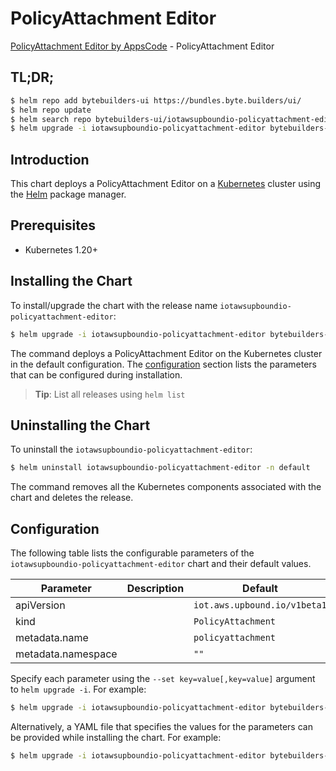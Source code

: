 # PolicyAttachment Editor

[PolicyAttachment Editor by AppsCode](https://byte.builders) - PolicyAttachment Editor

## TL;DR;

```bash
$ helm repo add bytebuilders-ui https://bundles.byte.builders/ui/
$ helm repo update
$ helm search repo bytebuilders-ui/iotawsupboundio-policyattachment-editor --version=v0.4.18
$ helm upgrade -i iotawsupboundio-policyattachment-editor bytebuilders-ui/iotawsupboundio-policyattachment-editor -n default --create-namespace --version=v0.4.18
```

## Introduction

This chart deploys a PolicyAttachment Editor on a [Kubernetes](http://kubernetes.io) cluster using the [Helm](https://helm.sh) package manager.

## Prerequisites

- Kubernetes 1.20+

## Installing the Chart

To install/upgrade the chart with the release name `iotawsupboundio-policyattachment-editor`:

```bash
$ helm upgrade -i iotawsupboundio-policyattachment-editor bytebuilders-ui/iotawsupboundio-policyattachment-editor -n default --create-namespace --version=v0.4.18
```

The command deploys a PolicyAttachment Editor on the Kubernetes cluster in the default configuration. The [configuration](#configuration) section lists the parameters that can be configured during installation.

> **Tip**: List all releases using `helm list`

## Uninstalling the Chart

To uninstall the `iotawsupboundio-policyattachment-editor`:

```bash
$ helm uninstall iotawsupboundio-policyattachment-editor -n default
```

The command removes all the Kubernetes components associated with the chart and deletes the release.

## Configuration

The following table lists the configurable parameters of the `iotawsupboundio-policyattachment-editor` chart and their default values.

|     Parameter      | Description |                 Default                 |
|--------------------|-------------|-----------------------------------------|
| apiVersion         |             | <code>iot.aws.upbound.io/v1beta1</code> |
| kind               |             | <code>PolicyAttachment</code>           |
| metadata.name      |             | <code>policyattachment</code>           |
| metadata.namespace |             | <code>""</code>                         |


Specify each parameter using the `--set key=value[,key=value]` argument to `helm upgrade -i`. For example:

```bash
$ helm upgrade -i iotawsupboundio-policyattachment-editor bytebuilders-ui/iotawsupboundio-policyattachment-editor -n default --create-namespace --version=v0.4.18 --set apiVersion=iot.aws.upbound.io/v1beta1
```

Alternatively, a YAML file that specifies the values for the parameters can be provided while
installing the chart. For example:

```bash
$ helm upgrade -i iotawsupboundio-policyattachment-editor bytebuilders-ui/iotawsupboundio-policyattachment-editor -n default --create-namespace --version=v0.4.18 --values values.yaml
```
